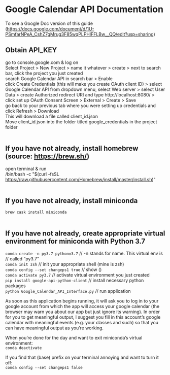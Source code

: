# Google Calendar API Documentation

To see a Google Doc version of this guide (https://docs.google.com/document/d/1U-PSmfarNPeA_CshZ7gMrug3F85wqPLPHlFFLBw__QQ/edit?usp=sharing)

## Obtain API_KEY

go to console.google.com & log on<br>
Select Project > New Project > name it whatever > create > next to search bar, click the project you just created<br>
search Google Calendar API in search bar > Enable<br>
click Create Credentials (this will make you create OAuth client ID) > select Google Calendar API from dropdown menu, select Web server > select User Data > create Authorized redirect URI and type http://localhost:8080/ > click set up OAuth Consent Screen > External > Create > Save<br>
go back to your previous tab where you were setting up credentials and click Refresh > Download<br>
This will download a file called client_id.json<br>
Move client_id.json into the folder titled google_credentials in the project folder<br>
<br>

## If you have not already, install homebrew (source: https://brew.sh/)<br>
open terminal & run<br>
/bin/bash -c "$(curl -fsSL https://raw.githubusercontent.com/Homebrew/install/master/install.sh)"<br>
<br>

## If you have not already, install miniconda<br>
`brew cask install miniconda`<br>
<br>

## If you have not already, create appropriate virtual environment for miniconda with Python 3.7<br>
`conda create -n py3.7 python=3.7`		// -n stands for name. This virtual env is<br>
// called “py3.7”<br>
`conda init zsh`					// init your appropriate shell (mine is zsh)<br>
`conda config --set changeps1 true`		// show (<virtual environment name>)<br>
`conda activate py3.7`				// activate virtual environment you just created<br>
`pip install google-api-python-client`		// install necessary python packages<br>
`python Google_Calendar_API_Interface.py`	// run application<br>

As soon as this application begins running, it will ask you to log in to your google account from which the app will access your google calendar (the browser may warn you about our app but just ignore its warning). In order for you to get meaningful output, I suggest you fill in this account’s google calendar with meaningful events (e.g. your classes and such) so that you can have meaningful output as you’re working.

When you’re done for the day and want to exit miniconda’s virtual environment:<br>
`conda deactivate`<br>

If you find that (base) prefix on your terminal annoying and want to turn it off:<br>
`conda config --set changeps1 false`<br>
